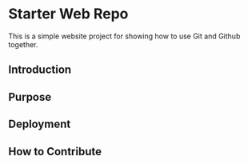 # Starter Web Repo

This is a simple website project for showing how to use Git and Github together.

## Introduction

## Purpose

## Deployment

## How to Contribute



